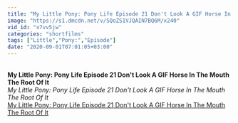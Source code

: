 ```yaml
---
title: "My Little Pony: Pony Life Episode 21 Don't Look A GIF Horse In The Mouth The Root Of It"
image: "https://s1.dmcdn.net/v/SQoZS1VJQAIN7BQ6M/x240"
vid_id: "x7vv5jw"
categories: "shortfilms"
tags: ["Little","Pony:","Episode"]
date: "2020-09-01T07:01:05+03:00"
---
```

<br><b>My Little Pony: Pony Life Episode 21 Don't Look A GIF Horse In The Mouth The Root Of It</b><br> <i>My Little Pony: Pony Life Episode 21 Don't Look A GIF Horse In The Mouth The Root Of It</i><br> <u>My Little Pony: Pony Life Episode 21 Don't Look A GIF Horse In The Mouth The Root Of It</u>
